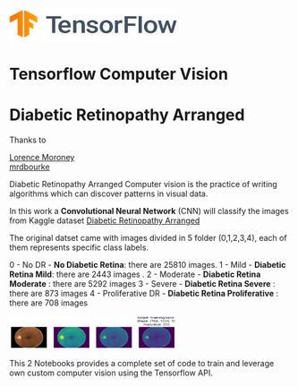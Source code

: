 <img src="stuff/TF.png"  width="300" height="60" />

# Tensorflow Computer Vision 
# Diabetic Retinopathy Arranged


Thanks to   

[Lorence Moroney](https://github.com/https-deeplearning-ai/tensorflow-1-public)  
[mrdbourke](https://github.com/mrdbourke/tensorflow-deep-learning)  


Diabetic Retinopathy Arranged
Computer vision is the practice of writing algorithms which can discover patterns in visual data. 

In this work a **Convolutional Neural Network** (CNN) will classify the images from Kaggle dataset [Diabetic Retinopathy Arranged](https://www.kaggle.com/datasets/amanneo/diabetic-retinopathy-resized-arranged?select=0)  

The original datset came with images divided in 5 folder (0,1,2,3,4), each of them represents specific class labels.

0 - No DR - **No Diabetic Retina**: there are 25810 images.
1 - Mild - **Diabetic Retina Mild**: there are 2443 images .
2 - Moderate - **Diabetic Retina Moderate** : there are 5292 images
3 - Severe - **Diabetic Retina Severe** : there are 873 images
4 - Proliferative DR - **Diabetic Retina Proliferative** : there are 708 images

<img src="stuff/retina1.png"  width="300" height="60" />

This 2 Notebooks provides a complete set of code to train and leverage own custom computer vision using the Tensorflow API. 
